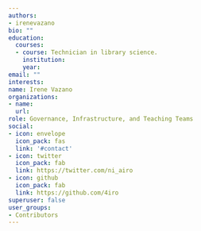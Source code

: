 ```yaml
---
authors:
- irenevazano
bio: ""
education:
  courses:
  - course: Technician in library science.
    institution:  
    year: 
email: ""
interests:
name: Irene Vazano
organizations:
- name: 
  url: 
role: Governance, Infrastructure, and Teaching Teams
social:
- icon: envelope
  icon_pack: fas
  link: '#contact'
- icon: twitter
  icon_pack: fab
  link: https://twitter.com/ni_airo
- icon: github
  icon_pack: fab
  link: https://github.com/4iro
superuser: false
user_groups:
- Contributors
---
```




